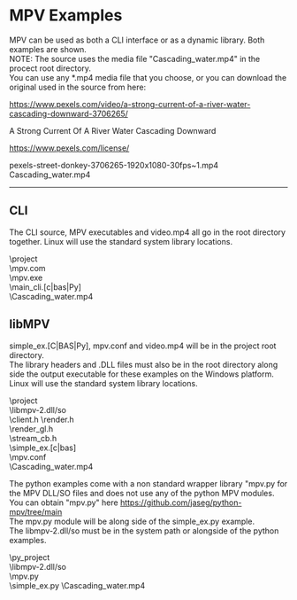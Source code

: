 # MPV Examples

MPV can be used as both a CLI interface or as a dynamic library. Both examples are shown.  
NOTE: The source uses the media file "Cascading_water.mp4" in the procect root directory.  
You can use any *.mp4 media file that you choose, or you can download the original used in the source from here:  

https://www.pexels.com/video/a-strong-current-of-a-river-water-cascading-downward-3706265/  

A Strong Current Of A River Water Cascading Downward  

https://www.pexels.com/license/  


pexels-street-donkey-3706265-1920x1080-30fps~1.mp4  
Cascading_water.mp4  

---
## CLI  
The CLI source, MPV executables and video.mp4 all go in the root directory together. Linux will use the standard system library locations.

\project  
\mpv.com  
\mpv.exe  
\main_cli.[c|bas|Py]  
\Cascading_water.mp4  


## libMPV  
simple_ex.[C|BAS|Py], mpv.conf and video.mp4 will be in the project root directory.  
The library headers and .DLL files must also be in the root directory along side the output executable for these examples on the Windows platform. Linux will use the standard system library locations.  

\project  
\libmpv-2.dll/so  
\client.h 
\render.h  
\render_gl.h  
\stream_cb.h  
\simple_ex.[c|bas]  
\mpv.conf  
\Cascading_water.mp4  

The python examples come with a non standard wrapper library "mpv.py for the MPV DLL/SO files and does not use any of the python MPV modules.  
You can obtain "mpv.py" here https://github.com/jaseg/python-mpv/tree/main  
The mpv.py module will be along side of the simple_ex.py example.  
The libmpv-2.dll/so must be in the system path or alongside of the python examples.  

\py_project  
\libmpv-2.dll/so  
\mpv.py  
\simple_ex.py 
\Cascading_water.mp4  
